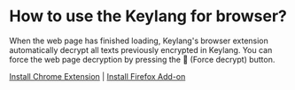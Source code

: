 # How to use the Keylang for browser?

When the web page has finished loading, Keylang's browser extension automatically decrypt all texts previously encrypted in Keylang. You can force the web page decryption by pressing the 🔄 (Force decrypt) button.

[Install Chrome Extension](https://keylang.org/browser/chrome/) | [Install Firefox Add-on](https://keylang.org/browser/firefox/)
